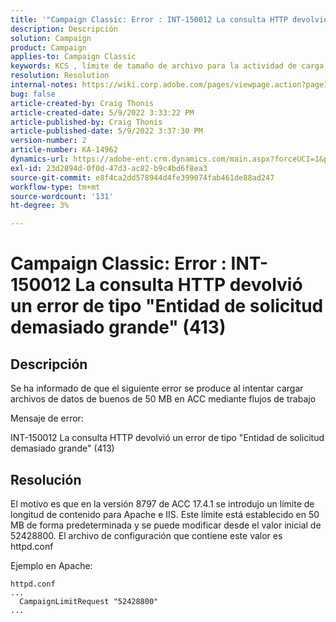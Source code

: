 ```yaml
---
title: '"Campaign Classic: Error : INT-150012 La consulta HTTP devolvió un error de tipo "Entidad de solicitud demasiado grande" (413)"'
description: Descripción
solution: Campaign
product: Campaign
applies-to: Campaign Classic
keywords: KCS , límite de tamaño de archivo para la actividad de carga de datos (archivo), Entidad de solicitud demasiado grande, CampaignLimitRequest
resolution: Resolution
internal-notes: https://wiki.corp.adobe.com/pages/viewpage.action?pageId=1423015339#ACC-Apache/Tomcat/IIS-WhatisthefilesizelimitforDataloading(file)activity?
bug: false
article-created-by: Craig Thonis
article-created-date: 5/9/2022 3:33:22 PM
article-published-by: Craig Thonis
article-published-date: 5/9/2022 3:37:30 PM
version-number: 2
article-number: KA-14962
dynamics-url: https://adobe-ent.crm.dynamics.com/main.aspx?forceUCI=1&pagetype=entityrecord&etn=knowledgearticle&id=f04e915b-adcf-ec11-a7b5-00224809c196
exl-id: 23d2894d-0f0d-47d3-ac82-b9c4bd6f8ea3
source-git-commit: e8f4ca2dd578944d4fe399074fab461de88ad247
workflow-type: tm+mt
source-wordcount: '131'
ht-degree: 3%

---
```


# Campaign Classic: Error : INT-150012 La consulta HTTP devolvió un error de tipo &quot;Entidad de solicitud demasiado grande&quot; (413)

## Descripción


Se ha informado de que el siguiente error se produce al intentar cargar archivos de datos de buenos de 50 MB en ACC mediante flujos de trabajo



Mensaje de error:

INT-150012 La consulta HTTP devolvió un error de tipo &quot;Entidad de solicitud demasiado grande&quot; (413)


## Resolución


El motivo es que en la versión 8797 de ACC 17.4.1 se introdujo un límite de longitud de contenido para Apache e IIS. Este límite está establecido en 50 MB de forma predeterminada y se puede modificar desde el valor inicial de 52428800. El archivo de configuración que contiene este valor es httpd.conf

Ejemplo en Apache:


```
httpd.conf
...
  CampaignLimitRequest "52428800"
...
```
